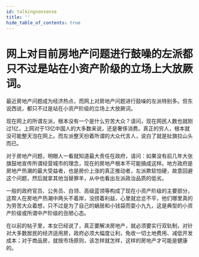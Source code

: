 ```yaml
---
id: talkingnonsense
title: ''
hide_table_of_contents: true
---
```


# 网上对目前房地产问题进行鼓噪的左派都只不过是站在小资产阶级的立场上大放厥词。

最近房地产问题成为经济热点，而网上对房地产问题进行鼓噪的左派特别多。但东说西说，都只不过是站在小资产阶级的立场上大放厥词。 

现在网上的所谓左派，根本没有一个是什么穷苦大众？请问，现在网民人数也就刚过1亿，上网对于13亿中国人的大多数来说，还是奢侈消费。真正的穷人，根本就没可能整天泡在网上。而左派整天扮着所谓的大众代言人，说白了就是扯旗拉山头而已。 

对于房地产问题，明眼人一看就知道最大责任在政府，请问：如果没有前几年大张旗鼓地宣传所谓经营城市的理念，现在的房地产根本不可能搞成这样。地方政府是房地产热潮的最大受益者，也是房价上涨的真正推动者，左派欺软怕硬，故意回避这个问题，然后就拿其他当替罪羊，从中也看出左派政治品质的低劣。 

一般的政府官员、公务员、白领、高级蓝领等构成了现在小资产阶级的主要部分，这帮人在房地产热潮中两头不着岸，没捞着利益，心里就忿忿不平，他们哪里真的为劳苦大众着想，只不过是为了自己的蜗居和小钱袋而耍小九九，这是典型的小资产阶级或所谓中产阶级的丑陋心态。 

在以前的帖子里，本女已经说了，真正要解决房地产，就必须要实行双轨制，对针对大多数居民的经济适用房，政府必须大幅度让利，免收一切土地费用、减低开发成本；对于商品房，就按市场原则，该怎样就怎样，这样的房地产才可能是健康的。
